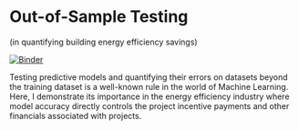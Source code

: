 # Out-of-Sample Testing
(in quantifying building energy efficiency savings)

[![Binder](https://mybinder.org/badge_logo.svg)](https://mybinder.org/v2/gh/MeeraSharma/out-of-sample-testing/HEAD)

Testing predictive models and quantifying their errors on datasets beyond the training dataset is a well-known rule in the world of Machine Learning. Here, I demonstrate its importance in the energy efficiency industry where model accuracy directly controls the project incentive payments and other financials associated with projects.    
